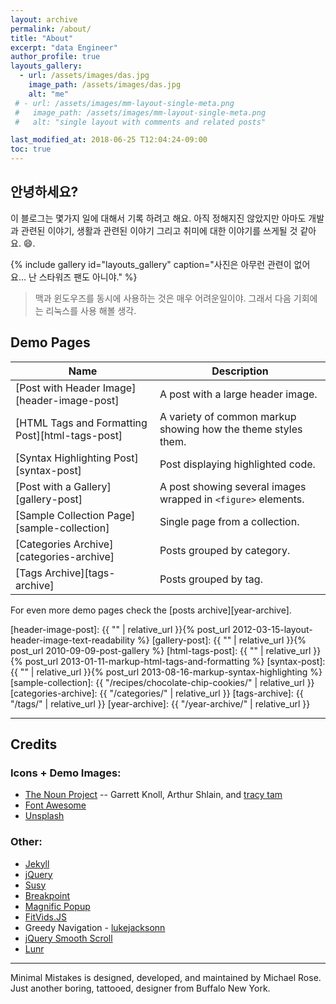 ```yaml
---
layout: archive
permalink: /about/
title: "About"
excerpt: "data Engineer"
author_profile: true
layouts_gallery:
  - url: /assets/images/das.jpg
    image_path: /assets/images/das.jpg
    alt: "me"
 # - url: /assets/images/mm-layout-single-meta.png
 #   image_path: /assets/images/mm-layout-single-meta.png
 #   alt: "single layout with comments and related posts"

last_modified_at: 2018-06-25 T12:04:24-09:00
toc: true
---
```


## 안녕하세요?

이 블로그는 몇가지 일에 대해서 기록 하려고 해요. 
아직 정해지진 않았지만 아마도 개발과 관련된 이야기, 생활과 관련된 이야기 
그리고 취미에 대한 이야기를 쓰게될 것 같아요.
:smile:.

 {% include gallery id="layouts_gallery" caption="사진은 아무런 관련이 없어요... 난 스타워즈 팬도 아니야." %}


> 맥과 윈도우즈를 동시에 사용하는 것은 매우 어려운일이야.
> 그래서 다음 기회에는 리눅스를 사용 해볼 생각.

## Demo Pages

| Name                                        | Description                                           |
| ------------------------------------------- | ----------------------------------------------------- |
| [Post with Header Image][header-image-post] | A post with a large header image. |
| [HTML Tags and Formatting Post][html-tags-post] | A variety of common markup showing how the theme styles them. |
| [Syntax Highlighting Post][syntax-post] | Post displaying highlighted code. |
| [Post with a Gallery][gallery-post] | A post showing several images wrapped in `<figure>` elements. |
| [Sample Collection Page][sample-collection] | Single page from a collection. |
| [Categories Archive][categories-archive] | Posts grouped by category. |
| [Tags Archive][tags-archive] | Posts grouped by tag. |

For even more demo pages check the [posts archive][year-archive].

[header-image-post]: {{ "" | relative_url }}{% post_url 2012-03-15-layout-header-image-text-readability %}
[gallery-post]: {{ "" | relative_url }}{% post_url 2010-09-09-post-gallery %}
[html-tags-post]: {{ "" | relative_url }}{% post_url 2013-01-11-markup-html-tags-and-formatting %}
[syntax-post]: {{ "" | relative_url }}{% post_url 2013-08-16-markup-syntax-highlighting %}
[sample-collection]: {{ "/recipes/chocolate-chip-cookies/" | relative_url }}
[categories-archive]: {{ "/categories/" | relative_url }}
[tags-archive]: {{ "/tags/" | relative_url }}
[year-archive]: {{ "/year-archive/" | relative_url }}

---

## Credits

### Icons + Demo Images:

- [The Noun Project](https://thenounproject.com) -- Garrett Knoll, Arthur Shlain, and [tracy tam](https://thenounproject.com/tracytam)
- [Font Awesome](http://fontawesome.io/)
- [Unsplash](https://unsplash.com/)

### Other:

- [Jekyll](https://jekyllrb.com/)
- [jQuery](https://jquery.com/)
- [Susy](http://susy.oddbird.net/)
- [Breakpoint](http://breakpoint-sass.com/)
- [Magnific Popup](http://dimsemenov.com/plugins/magnific-popup/)
- [FitVids.JS](http://fitvidsjs.com/)
- Greedy Navigation - [lukejacksonn](https://codepen.io/lukejacksonn/pen/PwmwWV)
- [jQuery Smooth Scroll](https://github.com/kswedberg/jquery-smooth-scroll)
- [Lunr](http://lunrjs.com)

---

Minimal Mistakes is designed, developed, and maintained by Michael Rose. Just another boring, tattooed, designer from Buffalo New York.
